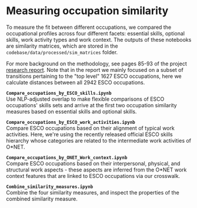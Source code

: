 # Measuring occupation similarity

To measure the fit between different occupations, we compared the occupational profiles across four different facets: essential skills, optional skills, work activity types and work context. The outputs of these notebooks are similarity matrices, which are stored in the `codebase/data/processed/sim_matrices` folder.

For more background on the methodology, see pages 85-93 of the project [research report](https://www.nesta.org.uk/report/mapping-career-causeways-supporting-workers-risk/). Note that in the report we mainly focused on a subset of transitions pertaining to the "top level" 1627 ESCO occupations, here we calculate distances between all 2942 ESCO occupations.

**`Compare_occupations_by_ESCO_skills.ipynb`**  
Use NLP-adjusted overlap to make flexible comparisons of ESCO occupations' skills sets and arrive at the first two occupation similarity measures based on essential skills and optional skills.

**`Compare_occupations_by_ESCO_work_activities.ipynb`**  
Compare ESCO occupations based on their alignment of typical work activities. Here, we're using the recently released official ESCO skills hierarchy whose categories are related to the intermediate work activities of O*NET.

**`Compare_occupations_by_ONET_Work_context.ipynb`**  
Compare ESCO occupations based on their interpersonal, physical, and structural work aspects - these aspects are inferred from the O*NET work context features that are linked to ESCO occupations via our crosswalk.

**`Combine_similarity_measures.ipynb`**  
Combine the four similarity measures, and inspect the properties of the combined similarity measure.
